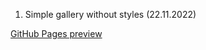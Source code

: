 1. Simple gallery without styles (22.11.2022) 

[GitHub Pages preview](https://kolya-ya.github.io/FrontEnd-Pro/JS-Projects/GalleryJS/)